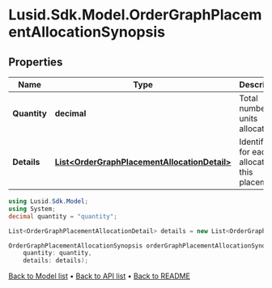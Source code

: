 # Lusid.Sdk.Model.OrderGraphPlacementAllocationSynopsis

## Properties

Name | Type | Description | Notes
------------ | ------------- | ------------- | -------------
**Quantity** | **decimal** | Total number of units allocated. | 
**Details** | [**List&lt;OrderGraphPlacementAllocationDetail&gt;**](OrderGraphPlacementAllocationDetail.md) | Identifiers for each allocation in this placement. | 

```csharp
using Lusid.Sdk.Model;
using System;
decimal quantity = "quantity";

List<OrderGraphPlacementAllocationDetail> details = new List<OrderGraphPlacementAllocationDetail>();

OrderGraphPlacementAllocationSynopsis orderGraphPlacementAllocationSynopsisInstance = new OrderGraphPlacementAllocationSynopsis(
    quantity: quantity,
    details: details);
```

[Back to Model list](../README.md#documentation-for-models) &#8226; [Back to API list](../README.md#documentation-for-api-endpoints) &#8226; [Back to README](../README.md)
